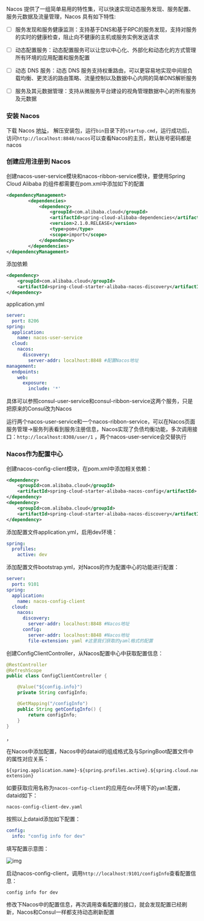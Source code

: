 

Nacos 提供了一组简单易用的特性集，可以快速实现动态服务发现、服务配置、服务元数据及流量管理，Nacos 具有如下特性:

-  [ ] 服务发现和服务健康监测：支持基于DNS和基于RPC的服务发现，支持对服务的实时的健康检查，阻止向不健康的主机或服务实例发送请求
- [ ] 动态配置服务：动态配置服务可以让您以中心化、外部化和动态化的方式管理所有环境的应用配置和服务配置
- [ ] 动态 DNS 服务：动态 DNS 服务支持权重路由，可以更容易地实现中间层负载均衡、更灵活的路由策略、流量控制以及数据中心内网的简单DNS解析服务
- [ ] 服务及其元数据管理：支持从微服务平台建设的视角管理数据中心的所有服务及元数据







### 安装 Nacos

下载 Nacos [地址](https://github.com/alibaba/nacos/releases)， 解压安装包，运行`bin`目录下的`startup.cmd`，运行成功后，访问`http://localhost:8848/nacos`可以查看Nacos的主页，默认账号密码都是nacos





### 创建应用注册到 Nacos

创建nacos-user-service模块和nacos-ribbon-service模块，要使用Spring Cloud Alibaba 的组件都需要在pom.xml中添加如下的配置

```xml
<dependencyManagement>
        <dependencies>
            <dependency>
                <groupId>com.alibaba.cloud</groupId>
                <artifactId>spring-cloud-alibaba-dependencies</artifactId>
                <version>2.1.0.RELEASE</version>
                <type>pom</type>
                <scope>import</scope>
            </dependency>
        </dependencies>
</dependencyManagement>
```

添加依赖

```xml
<dependency>
    <groupId>com.alibaba.cloud</groupId>
    <artifactId>spring-cloud-starter-alibaba-nacos-discovery</artifactId>
</dependency>
```



application.yml

```yml
server:
  port: 8206
spring:
  application:
    name: nacos-user-service
  cloud:
    nacos:
      discovery:
        server-addr: localhost:8848 #配置Nacos地址
management:
  endpoints:
    web:
      exposure:
        include: '*'
```



具体可以参照consul-user-service和consul-ribbon-service这两个服务，只是把原来的Consul改为Nacos





运行两个nacos-user-service和一个nacos-ribbon-service，可以在Nacos页面服务管理->服务列表看到服务注册信息，Nacos实现了负债均衡功能，多次调用接口：`http://localhost:8308/user/1` ，两个nacos-user-service会交替执行









### Nacos作为配置中心

创建nacos-config-client模块，在pom.xml中添加相关依赖：

```xml
<dependency>
    <groupId>com.alibaba.cloud</groupId>
    <artifactId>spring-cloud-starter-alibaba-nacos-config</artifactId>
</dependency>
<dependency>
    <groupId>com.alibaba.cloud</groupId>
    <artifactId>spring-cloud-starter-alibaba-nacos-discovery</artifactId>
</dependency>
```



添加配置文件application.yml，启用dev环境：

```yml
spring:
  profiles:
    active: dev
```



添加配置文件bootstrap.yml，对Nacos的作为配置中心的功能进行配置：

```yml
server:
  port: 9101
spring:
  application:
    name: nacos-config-client
  cloud:
    nacos:
      discovery:
        server-addr: localhost:8848 #Nacos地址
      config:
        server-addr: localhost:8848 #Nacos地址
        file-extension: yaml #这里我们获取的yaml格式的配置
```



创建ConfigClientController，从Nacos配置中心中获取配置信息：

```java
@RestController
@RefreshScope
public class ConfigClientController {

    @Value("${config.info}")
    private String configInfo;

    @GetMapping("/configInfo")
    public String getConfigInfo() {
        return configInfo;
    }
}
```



，

在Nacos中添加配置，Nacos中的dataid的组成格式及与SpringBoot配置文件中的属性对应关系：

```
${spring.application.name}-${spring.profiles.active}.${spring.cloud.nacos.config.file-extension}
```



如要获取应用名称为`nacos-config-client`的应用在`dev`环境下的`yaml`配置，dataid如下：

```
nacos-config-client-dev.yaml
```



按照以上dataid添加如下配置：

```yml
config:
  info: "config info for dev"
```



填写配置示意图：

![img](https://mmbiz.qpic.cn/mmbiz_png/CKvMdchsUwkrdt6dVqKllTobO5NibF1f9pazrmia0sN59kgv2ibGHU7GavAE08UJXQh0qT2NNZ2j95fgNqOkChQvA/640?wx_fmt=png&tp=webp&wxfrom=5&wx_lazy=1&wx_co=1)



启动nacos-config-client，调用`http://localhost:9101/configInfo`查看配置信息：

```
config info for dev
```





修改下Nacos中的配置信息，再次调用查看配置的接口，就会发现配置已经刷新，Nacos和Consul一样都支持动态刷新配置

